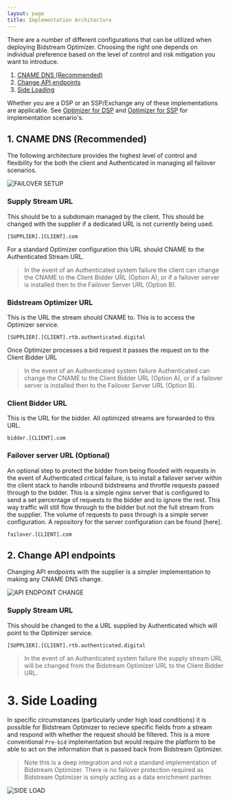 ```yaml
---
layout: page
title: Implementation Architecture
---
```


There are a number of different configurations that can be utilized when deploying Bidstream Optimizer. Choosing the right one depends on individual preference based on the level of control and risk mitigation you want to introduce.

1. [CNAME DNS (Recommended)](#1--cname-dns--recommended-)
1. [Change API endpoints](#2--change-api-endpoints)
1. [Side Loading](#3--side-loading)

Whether you are a DSP or an SSP/Exchange any of these implementations are applicable. See [Optimizer for DSP](#) and [Optimizer for SSP](#) for implementation scenario's.

<a id="1--cname-dns--recommended-"></a>
## 1. CNAME DNS (Recommended)

The following architecture provides the highest level of control and flexibility for the both the client and Authenticated in managing all failover scenarios.

![FAILOVER SETUP](https://docs.google.com/drawings/d/1uO5VKL-3CHp3TD25OElKXlbRmnVqkshkwVe7tP5u53c/pub?w=934&h=526)

### Supply Stream URL
This should be to a subdomain managed by the client. This should be changed with the supplier if a dedicated URL is not currently being used.

```
[SUPPLIER].[CLIENT].com
```

For a standard Optimizer configuration this URL should CNAME to the Authenticated Stream URL.

> In the event of an Authenticated system failure the client can change the CNAME to the Client Bidder URL (Option A), or if a failover server is installed then to the Failover Server URL (Option B).

### Bidstream Optimizer URL
This is the URL the stream should CNAME to. This is to access the Optimizer service.

```
[SUPPLIER].[CLIENT].rtb.authenticated.digital
```

Once Optimizer processes a bid request it passes the request on to the Client Bidder URL

> In the event of an Authenticated system failure Authenticated can change the CNAME to the Client Bidder URL (Option A), or if a failover server is installed then to the Failover Server URL (Option B).

### Client Bidder URL
This is the URL for the bidder. All optimized streams are forwarded to this URL.

```
bidder.[CLIENT].com
```

### Failover server URL (Optional)
An optional step to protect the bidder from being flooded with requests in the event of Authenticated critical failure, is to install a failover server within the client stack to handle inbound bidstreams and throttle requests passed through to the bidder. This is a simple nginx server that is configured to send a set percentage of requests to the bidder and to ignore the rest. This way traffic will still flow through to the bidder but not the full stream from the supplier. The volume of requests to pass through is a simple server configuration. A repository for the server configuration can be found [here].

```
failover.[CLIENT].com
```

<a id="2--change-api-endpoints"></a>
## 2. Change API endpoints

Changing API endpoints with the supplier is a simpler implementation to making any CNAME DNS change.

![API ENDPOINT CHANGE](https://docs.google.com/drawings/d/1-uZh8grkXfV3SFbZFIq-ScCM1xBXbrXeFDvRfI4eZ64/pub?w=934&h=526)

### Supply Stream URL
This should be changed to the a URL supplied by Authenticated which will point to the Optimizer service.

```
[SUPPLIER].[CLIENT].rtb.authenticated.digital
```

> In the event of an Authenticated system failure the supply stream URL will be changed from the Bidstream Optimizer URL to the Client Bidder URL.

<a id="3--side-loading"></a>
# 3. Side Loading

In specific circumstances (particularly under high load conditions) it is possible for Bidstream Optimizer to recieve specific fields from a stream and respond with whether the request should be filtered. This is a more conventional `Pre-bid` implementation but would require the platform to be able to act on the information that is passed back from Bidstream Optimizer.

> Note this is a deep integration and not a standard implementation of Bidstream Optimizer. There is no failover protection required as Bidstream Optimizer is simply acting as a data enrichment partner.

![SIDE LOAD](https://docs.google.com/drawings/d/1AaAgIoOovc-v1vTnrn4GuYraMjG1nEbcicggkpCcIs0/pub?w=934&h=526)
